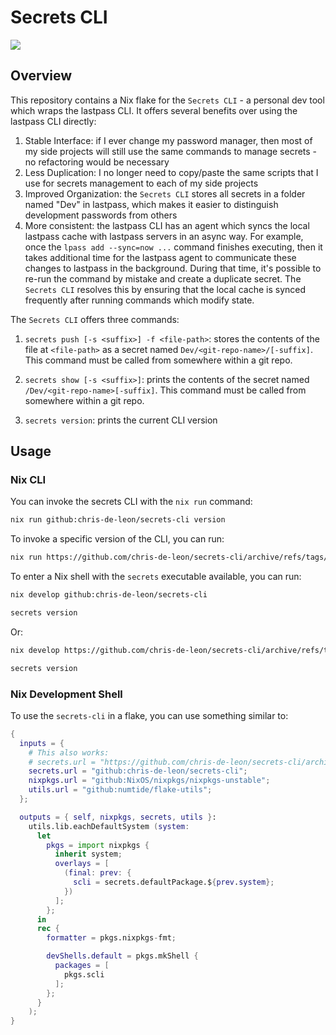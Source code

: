 # Secrets CLI

<div>
  <a href="https://github.com/chris-de-leon/secrets-cli/actions">
  <img src="https://github.com/chris-de-leon/secrets-cli/actions/workflows/release.yml/badge.svg"/>
 </a>
</div>

## Overview

This repository contains a Nix flake for the `Secrets CLI` - a personal dev tool which wraps the lastpass CLI. It offers several benefits over using the lastpass CLI directly:

1. Stable Interface: if I ever change my password manager, then most of my side projects will still use the same commands to manage secrets - no refactoring would be necessary
1. Less Duplication: I no longer need to copy/paste the same scripts that I use for secrets management to each of my side projects
1. Improved Organization: the `Secrets CLI` stores all secrets in a folder named "Dev" in lastpass, which makes it easier to distinguish development passwords from others
1. More consistent: the lastpass CLI has an agent which syncs the local lastpass cache with lastpass servers in an async way. For example, once the `lpass add --sync=now ...` command finishes executing, then it takes additional time for the lastpass agent to communicate these changes to lastpass in the background. During that time, it's possible to re-run the command by mistake and create a duplicate secret. The `Secrets CLI` resolves this by ensuring that the local cache is synced frequently after running commands which modify state.

The `Secrets CLI` offers three commands:

1. `secrets push [-s <suffix>] -f <file-path>`: stores the contents of the file at `<file-path>` as a secret named `Dev/<git-repo-name>/[-suffix]`. This command must be called from somewhere within a git repo.

1. `secrets show [-s <suffix>]`: prints the contents of the secret named `/Dev/<git-repo-name>[-suffix]`. This command must be called from somewhere within a git repo.

1. `secrets version`: prints the current CLI version

## Usage

### Nix CLI

You can invoke the secrets CLI with the `nix run` command:

```sh
nix run github:chris-de-leon/secrets-cli version
```

To invoke a specific version of the CLI, you can run:

```sh
nix run https://github.com/chris-de-leon/secrets-cli/archive/refs/tags/v1.1.0.tar.gz version
```

To enter a Nix shell with the `secrets` executable available, you can run:

```sh
nix develop github:chris-de-leon/secrets-cli

secrets version
```

Or:

```sh
nix develop https://github.com/chris-de-leon/secrets-cli/archive/refs/tags/v1.1.0.tar.gz

secrets version
```

### Nix Development Shell

To use the `secrets-cli` in a flake, you can use something similar to:

```nix
{
  inputs = {
    # This also works:
    # secrets.url = "https://github.com/chris-de-leon/secrets-cli/archive/refs/tags/v1.1.0.tar.gz";
    secrets.url = "github:chris-de-leon/secrets-cli";
    nixpkgs.url = "github:NixOS/nixpkgs/nixpkgs-unstable";
    utils.url = "github:numtide/flake-utils";
  };

  outputs = { self, nixpkgs, secrets, utils }:
    utils.lib.eachDefaultSystem (system:
      let
        pkgs = import nixpkgs {
          inherit system;
          overlays = [
            (final: prev: {
              scli = secrets.defaultPackage.${prev.system};
            })
          ];
        };
      in
      rec {
        formatter = pkgs.nixpkgs-fmt;

        devShells.default = pkgs.mkShell {
          packages = [
            pkgs.scli
          ];
        };
      }
    );
}
```
